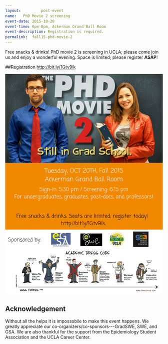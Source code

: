 ```yaml
---
layout:     	post-event
name:	PhD Movie 2 screening
event-date:	2015-10-20
event-time:	6pm-8pm, Ackerman Grand Ball Room
event-description: Registration is required.	
permalink:	fall15-phd-movie-2
---
```


Free snacks & drinks! PhD movie 2 is screening in UCLA; please come join us and enjoy a wonderful evening. Space is limited; please register <b>ASAP</b>!

##Registration
http://bit.ly/1Gtv9ik

<img src='/img/phdmovie2.png'>

## Acknowledgement
Without all the helps it is impossobile to make this event happens. We greatly appreciate our co-organizers/co-sponsors---GradSWE, SWE, and GSA. We are also thankful for the support from the Epidemiology Student Association and the UCLA Career Center.

